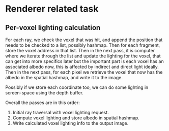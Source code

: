 # Renderer related task

## Per-voxel lighting calculation

For each ray, we check the voxel that was hit, and append the position that needs to be checked to a list, possibly hashmap.
Then for each fragment, store the voxel address in that list. Then in the next pass, it is computer where we iterate through
the list and update the lighting for the voxel, that can get into more specifics later but the important part is
each voxel has an associated albedo now, this is affected by indirect and direct light ideally. Then in the next pass,
for each pixel we retrieve the voxel that now has the albedo in the spatial hashmap, and write it to the image.

Possibly if we store each coordinate too, we can do some lighting in screen-space using the depth buffer.

Overall the passes are in this order:

1. Initial ray traversal with voxel lighting request.
2. Compute voxel lighting and store albedo in spatial hashmap.
3. Write calculated voxel lighting info to the output image.
